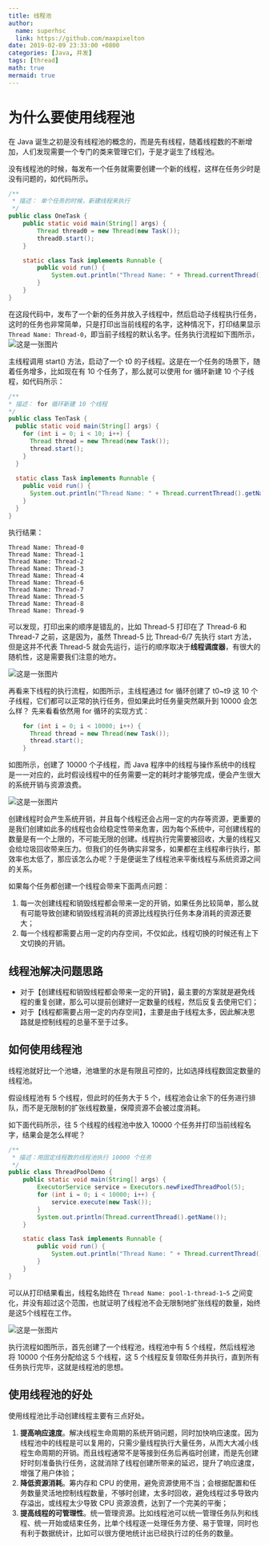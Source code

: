 ```yaml
---
title: 线程池
author:
  name: superhsc
  link: https://github.com/maxpixelton
date: 2019-02-09 23:33:00 +0800
categories: [Java, 并发]
tags: [thread]
math: true
mermaid: true
---
```


# 为什么要使用线程池

在 Java 诞生之初是没有线程池的概念的，而是先有线程，随着线程数的不断增加，人们发现需要一个专门的类来管理它们，于是才诞生了线程池。

没有线程池的时候，每发布一个任务就需要创建一个新的线程，这样在任务少时是没有问题的，如代码所示。

```java
/** 
 * 描述： 单个任务的时候，新建线程来执行 
 */ 
public class OneTask {
    public static void main(String[] args) {
        Thread thread0 = new Thread(new Task());
        thread0.start();
    }

    static class Task implements Runnable {
        public void run() {
            System.out.println("Thread Name: " + Thread.currentThread().getName());
        }
    }
}
```

在这段代码中，发布了一个新的任务并放入子线程中，然后启动子线程执行任务，这时的任务也非常简单，只是打印出当前线程的名字，这种情况下，打印结果显示 `Thread Name: Thread-0`，即当前子线程的默认名字。任务执行流程如下图所示，
![这是一张图片](https://maxpixelton.github.io/images/assert/java/thread/java-thread-pool-1.png)

主线程调用 start() 方法，启动了一个 t0 的子线程。这是在一个任务的场景下，随着任务增多，比如现在有 10 个任务了，那么就可以使用 for 循环新建 10 个子线程，如代码所示：

```java
/** 
* 描述： for 循环新建 10 个线程 
*/ 
public class TenTask {
  public static void main(String[] args) {
    for (int i = 0; i < 10; i++) {
      Thread thread = new Thread(new Task());
      thread.start();
    }
  }
  
  static class Task implements Runnable {
    public void run() {
      System.out.println("Thread Name: " + Thread.currentThread().getName());
    } 
  } 
}
```

执行结果：

```console
Thread Name: Thread-0
Thread Name: Thread-1
Thread Name: Thread-2
Thread Name: Thread-3
Thread Name: Thread-4
Thread Name: Thread-6
Thread Name: Thread-7
Thread Name: Thread-5
Thread Name: Thread-8
Thread Name: Thread-9
```

可以发现，打印出来的顺序是错乱的，比如 Thread-5 打印在了 Thread-6 和 Thread-7 之前，这是因为，虽然  Thread-5 比  Thread-6/7 先执行 start 方法，但是这并不代表 Thread-5 就会先运行，运行的顺序取决于**线程调度器**，有很大的随机性，这是需要我们注意的地方。

![这是一张图片](https://maxpixelton.github.io/images/assert/java/thread/java-thread-pool-2.png)


再看来下线程的执行流程，如图所示，主线程通过 for 循环创建了 t0~t9 这 10 个子线程，它们都可以正常的执行任务，但如果此时任务量突然飙升到 10000 会怎么样？ 先来看看依然用 for 循环的实现方式：

```java
    for (int i = 0; i < 10000; i++) {
      Thread thread = new Thread(new Task());
      thread.start();
    }
```

如图所示，创建了 10000 个子线程，而 Java 程序中的线程与操作系统中的线程是一一对应的，此时假设线程中的任务需要一定的耗时才能够完成，便会产生很大的系统开销与资源浪费。

![这是一张图片](https://maxpixelton.github.io/images/assert/java/thread/java-thread-pool-3.png)


创建线程时会产生系统开销，并且每个线程还会占用一定的内存等资源，更重要的是我们创建如此多的线程也会给稳定性带来危害，因为每个系统中，可创建线程的数量是有一个上限的，不可能无限的创建。线程执行完需要被回收，大量的线程又会给垃圾回收带来压力。但我们的任务确实非常多，如果都在主线程串行执行，那效率也太低了，那应该怎么办呢？于是便诞生了线程池来平衡线程与系统资源之间的关系。

如果每个任务都创建一个线程会带来下面两点问题：
1. 每一次创建线程和销毁线程都会带来一定的开销，如果任务比较简单，那么就有可能导致创建和销毁线程消耗的资源比线程执行任务本身消耗的资源还要大；
2. 每一个线程都需要占用一定的内存空间，不仅如此，线程切换的时候还有上下文切换的开销。


## 线程池解决问题思路

- 对于【创建线程和销毁线程都会带来一定的开销】，最主要的方案就是避免线程的重复创建，那么可以提前创建好一定数量的线程，然后反复去使用它们；
- 对于【线程都需要占用一定的内存空间】，主要是由于线程太多，因此解决思路就是控制线程的总量不至于过多。

## 如何使用线程池

线程池就好比一个池塘，池塘里的水是有限且可控的，比如选择线程数固定数量的线程池。

假设线程池有 5 个线程，但此时的任务大于 5 个，线程池会让余下的任务进行排队，而不是无限制的扩张线程数量，保障资源不会被过度消耗。

如下面代码所示，往 5 个线程的线程池中放入 10000 个任务并打印当前线程名字，结果会是怎么样呢？

```java
/** 
 * 描述：用固定线程数的线程池执行 10000 个任务 
 */ 
public class ThreadPoolDemo {
    public static void main(String[] args) {
        ExecutorService service = Executors.newFixedThreadPool(5);
        for (int i = 0; i < 10000; i++) {
            service.execute(new Task());
        }
        System.out.println(Thread.currentThread().getName());
    }

    static class Task implements Runnable {
        public void run() {
            System.out.println("Thread Name: " + Thread.currentThread().getName());
        }
    }
}
```

可以从打印结果看出，线程名始终在 `Thread Name: pool-1-thread-1~5` 之间变化，并没有超过这个范围，也就证明了线程池不会无限制地扩张线程的数量，始终是这5个线程在工作。

![这是一张图片](https://maxpixelton.github.io/images/assert/java/thread/java-thread-pool-4.png)

执行流程如图所示，首先创建了一个线程池，线程池中有 5 个线程，然后线程池将 10000 个任务分配给这 5 个线程，这 5 个线程反复领取任务并执行，直到所有任务执行完毕，这就是线程池的思想。

## 使用线程池的好处

使用线程池比手动创建线程主要有三点好处。

1. **提高响应速度**。解决线程生命周期的系统开销问题，同时加快响应速度。因为线程池中的线程是可以复用的，只需少量线程执行大量任务，从而大大减小线程生命周期的开销。而且线程通常不是等接到任务后再临时创建，而是先创建好时刻准备执行任务，这就消除了线程创建所带来的延迟，提升了响应速度，增强了用户体验；
2. **降低资源消耗**。筹内存和 CPU 的使用，避免资源使用不当；会根据配置和任务数量灵活地控制线程数量，不够时创建，太多时回收，避免线程过多导致内存溢出，或线程太少导致 CPU 资源浪费，达到了一个完美的平衡；
3. **提高线程的可管理性**。统一管理资源。比如线程池可以统一管理任务队列和线程、统一开始或结束任务，比单个线程逐一处理任务方便、易于管理，同时也有利于数据统计，比如可以很方便地统计出已经执行过的任务的数量。

